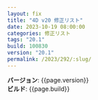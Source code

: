 ```yaml
---
layout: fix
title: "4D v20 修正リスト"
date: 2023-10-19 08:00:00
categories: 修正リスト
tags: "20.1" 
build: 100830
version: "20.1"
permalink: /2023/292/:slug/
---
```


**バージョン**: {{page.version}}  
**ビルド**: {{page.build}} 

